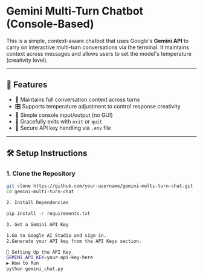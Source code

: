 # Gemini Multi-Turn Chatbot (Console-Based)

This is a simple, context-aware chatbot that uses Google's **Gemini API** to carry on interactive multi-turn conversations via the terminal. It maintains context across messages and allows users to set the model's temperature (creativity level).

---

## 🚀 Features

- 🧠 Maintains full conversation context across turns
- 🎛️ Supports temperature adjustment to control response creativity
- 💬 Simple console input/output (no GUI)
- 🛑 Gracefully exits with `exit` or `quit`
- 🔐 Secure API key handling via `.env` file

---

## 🛠️ Setup Instructions

### 1. Clone the Repository

```bash
git clone https://github.com/your-username/gemini-multi-turn-chat.git
cd gemini-multi-turn-chat

2. Install Dependencies

pip install -r requirements.txt

3. Get a Gemini API Key

1.Go to Google AI Studio and sign in.
2.Generate your API key from the API Keys section.

🔐 Setting Up the API Key
GEMINI_API_KEY=your-api-key-here
▶️ How to Run
python gemini_chat.py
